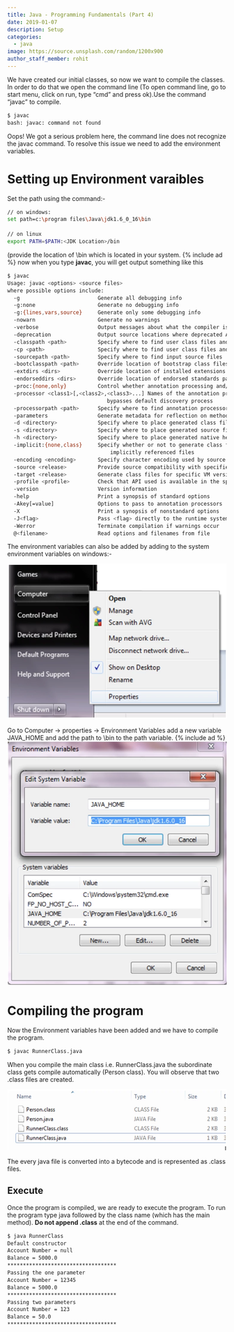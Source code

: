 ```yaml
---
title: Java - Programming Fundamentals (Part 4)
date: 2019-01-07
description: Setup
categories:
  - java
image: https://source.unsplash.com/random/1200x900
author_staff_member: rohit
---
```


We have created our initial classes, so now we want to compile the classes. In order to do that we open the command line (To open command line, go to start menu, click on run, type “cmd” and press ok).Use the command “javac” to compile.

```bash
$ javac
bash: javac: command not found
```
Oops! We got a serious problem here, the command line does not recognize the javac command. To resolve this issue we need to add the environment variables.

# Setting up Environment varaibles
Set the path using the command:-
```bash
// on windows:
set path=c:\program files\Java\jdk1.6_0_16\bin

// on linux
export PATH=$PATH:<JDK Location>/bin
```
(provide the location of <jdk>\bin which is located in your system.
{% include ad %}
now when you type **javac**, you will get output something like this
```bash
$ javac
Usage: javac <options> <source files>
where possible options include:
  -g                         Generate all debugging info
  -g:none                    Generate no debugging info
  -g:{lines,vars,source}     Generate only some debugging info
  -nowarn                    Generate no warnings
  -verbose                   Output messages about what the compiler is doing
  -deprecation               Output source locations where deprecated APIs are used
  -classpath <path>          Specify where to find user class files and annotation processors
  -cp <path>                 Specify where to find user class files and annotation processors
  -sourcepath <path>         Specify where to find input source files
  -bootclasspath <path>      Override location of bootstrap class files
  -extdirs <dirs>            Override location of installed extensions
  -endorseddirs <dirs>       Override location of endorsed standards path
  -proc:{none,only}          Control whether annotation processing and/or compilation is done.
  -processor <class1>[,<class2>,<class3>...] Names of the annotation processors to run; 
                                bypasses default discovery process
  -processorpath <path>      Specify where to find annotation processors
  -parameters                Generate metadata for reflection on method parameters
  -d <directory>             Specify where to place generated class files
  -s <directory>             Specify where to place generated source files
  -h <directory>             Specify where to place generated native header files
  -implicit:{none,class}     Specify whether or not to generate class files for 
                                 implicitly referenced files
  -encoding <encoding>       Specify character encoding used by source files
  -source <release>          Provide source compatibility with specified release
  -target <release>          Generate class files for specific VM version
  -profile <profile>         Check that API used is available in the specified profile
  -version                   Version information
  -help                      Print a synopsis of standard options
  -Akey[=value]              Options to pass to annotation processors
  -X                         Print a synopsis of nonstandard options
  -J<flag>                   Pass <flag> directly to the runtime system
  -Werror                    Terminate compilation if warnings occur
  @<filename>                Read options and filenames from file

``` 

The environment variables can also be added by adding to the system environment variables on windows:-

![System Environment](/images/java/j-1.webp)

Go to Computer -> properties -> Environment Variables add a new variable JAVA_HOME and add the path to <jdk>\bin to the path variable.
{% include ad %}
![System Environment](/images/java/j-2.webp)

# Compiling the program
Now the Environment variables have been added and we have to compile the program.

```bash
$ javac RunnerClass.java
```
When you compile the main class i.e. RunnerClass.java the subordinate class gets compile automatically (Person class). You will observe that two .class files are created.

![Class files](/images/java/j-3.webp)

The every java file is converted into a bytecode and is represented as .class files.


## Execute
Once the program is compiled, we are ready to execute the program. To run the program type java followed by the class name (which has the main method). **Do not append .class** at the end of the command.

```bash
$ java RunnerClass
Default constructor
Account Number = null
Balance = 5000.0
***********************************
Passing the one parameter
Account Number = 12345
Balance = 5000.0
***********************************
Passing two parameters
Account Number = 123
Balance = 50.0
***********************************
```